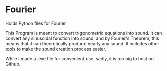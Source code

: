# Fourier
Holds Python files for Fourier

This Program is meant to convert trigonometric equations into sound. It can convert any sinusoidal function into sound, and by Fourier's Theorem, this means that it can theoretically produce nearly any sound. It includes other tools to make the sound creation process easier.

While I made a .exe file for convenient use, sadly, it is too big to host on Github.
